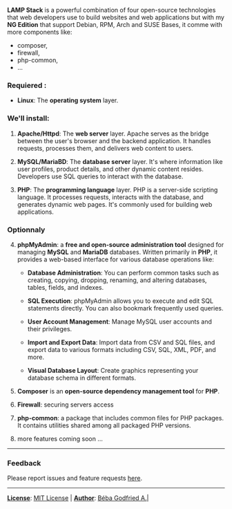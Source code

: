 **LAMP Stack** is a powerful combination of four open-source technologies that web developers use to build websites and web applications but with my **NG Edition** that support Debian, RPM, Arch and SUSE Bases, it comme with more components like:
- composer,
- firewall,
- php-common,
- ...

### Requiered :
- **Linux**: The **operating system** layer.

### We'll install:
1. **Apache/Httpd**: The **web server** layer. Apache serves as the bridge between the user's browser and the backend application. It handles requests, processes them, and delivers web content to users.

2. **MySQL/MariaBD**: The **database server** layer. It's where information like user profiles, product details, and other dynamic content resides. Developers use SQL queries to interact with the database.

3. **PHP**: The **programming language** layer. PHP is a server-side scripting language. It processes requests, interacts with the database, and generates dynamic web pages. It's commonly used for building web applications.

### Optionnaly
4. **phpMyAdmin**: a **free and open-source administration tool** designed for managing **MySQL** and **MariaDB** databases. Written primarily in **PHP**, it provides a web-based interface for various database operations like:

    - **Database Administration**: You can perform common tasks such as creating, copying, dropping, renaming, and altering databases, tables, fields, and indexes.

    - **SQL Execution**: phpMyAdmin allows you to execute and edit SQL statements directly. You can also bookmark frequently used queries.

    - **User Account Management**: Manage MySQL user accounts and their privileges.

    - **Import and Export Data**: Import data from CSV and SQL files, and export data to various formats including CSV, SQL, XML, PDF, and more.

    - **Visual Database Layout**: Create graphics representing your database schema in different formats.

5. **Composer** is an **open-source dependency management tool** for **PHP**.

6. **Firewall**: securing servers access

7. **php-common**: a package that includes common files for PHP packages. It contains utilities shared among all packaged PHP versions.

8. more features coming soon ...
<hr>

### Feedback
Please report issues and feature requests [here](https://github.com/bebagodfried/lampp-ng/issues).

<hr>

**<u>License</u>**: [MIT License](https://github.com/bebagodfried/lampp-ng/blob/3818009932ae7276ab021e1eff83153924948cf3/LICENSE) |
**<u>Author</u>**: [Béba Godfried A.](dev@bebagodfried.com)|


